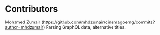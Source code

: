 Contributors
============

Mohamed Zumair (https://github.com/mhdzumair/cinemagoerng/commits?author=mhdzumair)
  Parsing GraphQL data, alternative titles.

